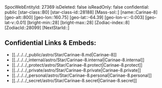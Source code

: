﻿---
location: [-64.39,-160.75,800]
type: Star
tags:
- astro/Star

---
SpocWebEntityId: 27369
isDeleted: false
isReadOnly: false
confidential: public
[star-class::B0]
[star-class-id::28188]
[Mass-sol::]
[name::Carinae-8]
[geo-alt::800]
[geo-lon::160.75]
[geo-lat::-64.39]
[geo-lon-v::-0.003]
[geo-lat-v::0.01]
[bright-min::28]
[bright-max::28]
[Zodiac-index::8]
[ZodiacId::28099]
[NextStarId::]



## Confidential Links & Embeds: 
- [[../../../_public/astro/Star/Carinae-8.md|Carinae-8]] 
- [[../../../_internal/astro/Star/Carinae-8.internal|Carinae-8.internal]] 
- [[../../../_protect/astro/Star/Carinae-8.protect|Carinae-8.protect]] 
- [[../../../_private/astro/Star/Carinae-8.private|Carinae-8.private]] 
- [[../../../_personal/astro/Star/Carinae-8.personal|Carinae-8.personal]] 
- [[../../../_secret/astro/Star/Carinae-8.secret|Carinae-8.secret]]

